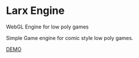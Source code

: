 # Larx Engine
WebGL Engine for low poly games

Simple Game engine for comic style low poly games.

[DEMO](http://larx.albounty.net)
